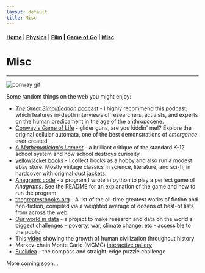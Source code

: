 ```yaml
---
layout: default
title: Misc
---
```


#### [Home](index.md) | [Physics](physics.md) | [Film](film.md) | [Game of Go](go.md) | [Misc](misc.md)

# Misc
---

![conway gif](/images/glidergun_cropped.gif)

Some random things on the web you might enjoy:

* [*The Great Simplification* podcast](https://www.youtube.com/@thegreatsimplification) - I highly recommend this podcast, which features in-depth interviews of researchers, activists, and experts on the human predicament in the age of the anthropocene. 
* [Conway's Game of Life](https://playgameoflife.com/) - glider guns, are you kiddin' me!? Explore the original cellular automata, one of the best demonstrations of *emergence* ever created
* [*A Mathematician's Lament*](https://www.maa.org/external_archive/devlin/LockhartsLament.pdf) - a brilliant critique of the standard K-12 school system and how school destroys curiosity
* [yellowjacket books](https://www.ebay.com/usr/yellowjacketbooks) - I collect books as a hobby and also run a modest ebay store. Mostly vintage classics in science, literature, and sci-fi, in hardcover with original dust jackets. 
* [Anagrams code](https://github.com/WSLockhart/Anagrams) - a program I wrote in python to play a perfect game of *Anagrams*. See the README for an explanation of the game and how to run the program
* [thegreatestbooks.org](https://thegreatestbooks.org) - A list of the all-time greatest works of fiction and non-fiction, compiled via a weighted average of dozens of best-of lists from across the web 
* [Our world in data](https://ourworldindata.org) - a project to make research and data on the world's biggest challenges – poverty, war, climate change, etc - accessible to the public
* This [video](https://www.youtube.com/watch?v=PUwmA3Q0_OE&ab_channel=AmericanMuseumofNaturalHistory) showing the growth of human civilization throughout history 
* Markov-chain Monte Carlo (MCMC) [interactive gallery](https://chi-feng.github.io/mcmc-demo)
* [Euclidea](https://www.euclidea.xyz/) - the compass and straight-edge puzzle challenge

More coming soon...

<!--

* [Timelapse](https://www.youtube.com/watch?v=LLCF7vPanrY) of every nuclear weapon detonated from 1945-1998. 
* [www.erowid.org](https://www.erowid.org/) - the vault of information on and personal accounts of psychoactive drugs
<br/>
NASA TV [live](https://www.nasa.gov/multimedia/nasatv/index.html)
Live view from the International Space Station:
<style>.embed-container { position: relative; padding-bottom: 56.25%; height: 0; overflow: hidden; max-width: 150%; } .embed-container iframe, .embed-container object, .embed-container embed { position: absolute; top: 0; left: 0; width: 100%; height: 100%; }</style>
<iframe src='https://www.ustream.tv/embed/17074538?html5ui' frameborder='0' allowfullscreen></iframe>
-->
